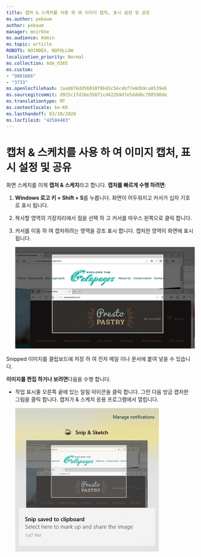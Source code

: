 ```yaml
---
title: 캡처 & 스케치를 사용 하 여 이미지 캡처, 표시 설정 및 공유
ms.author: pebaum
author: pebaum
manager: mnirkhe
ms.audience: Admin
ms.topic: article
ROBOTS: NOINDEX, NOFOLLOW
localization_priority: Normal
ms.collection: Adm_O365
ms.custom:
- "9001666"
- "3733"
ms.openlocfilehash: 1aa8876dd56010f9b45c56c4bf7e8db9ca8539e6
ms.sourcegitcommit: d925c1fd1be35071cd422b9d7e5ddd6c700590de
ms.translationtype: MT
ms.contentlocale: ko-KR
ms.lasthandoff: 03/10/2020
ms.locfileid: "42584483"
---
```

# <a name="use-snip--sketch-to-capture-mark-up-and-share-images"></a>캡처 & 스케치를 사용 하 여 이미지 캡처, 표시 설정 및 공유

화면 스케치를 이제 **캡처 & 스케치**라고 합니다. **캡처를 빠르게 수행 하려면**:

1. **Windows 로고 키 + Shift + S**를 누릅니다. 화면이 어두워지고 커서가 십자 기호로 표시 됩니다. 

2. 복사할 영역의 가장자리에서 점을 선택 하 고 커서를 마우스 왼쪽으로 클릭 합니다. 

3. 커서를 이동 하 여 캡처하려는 영역을 강조 표시 합니다. 캡처한 영역이 화면에 표시 됩니다.

   ![강조 표시 된 선택 영역의 이미지](media/snipone.png)

Snipped 이미지를 클립보드에 저장 하 여 전자 메일 이나 문서에 붙여 넣을 수 있습니다. 

**이미지를 편집 하거나 보려면**다음을 수행 합니다. 

- 작업 표시줄 오른쪽 끝에 있는 알림 아이콘을 클릭 합니다. 그런 다음 방금 캡처한 그림을 클릭 합니다. 캡처가 & 스케치 응용 프로그램에서 열립니다.

   ![캡처 응용 프로그램에 표시 되는 그림 이미지](media/sniptwo.png)
